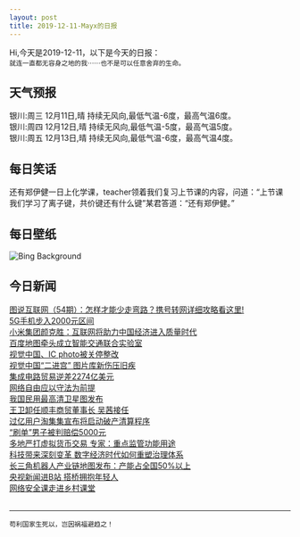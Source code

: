 ```yaml
---
layout: post
title: 2019-12-11-Mayx的日报
---
```


Hi,今天是2019-12-11，以下是今天的日报：<br><small>
就连一直都无容身之地的我⋯⋯也不是可以任意舍弃的生命。</small><!--more-->
## 天气预报
银川:周三 12月11日,晴 持续无风向,最低气温-6度，最高气温6度。<br>银川:周四 12月12日,晴 持续无风向,最低气温-5度，最高气温5度。<br>银川:周五 12月13日,晴 持续无风向,最低气温-6度，最高气温4度。
## 每日笑话
还有郑伊健一日上化学课，teacher领着我们复习上节课的内容，问道：“上节课我们学习了离子键，共价键还有什么键”某君答道：“还有郑伊健。”
## 每日壁纸
![Bing Background](https://cn.bing.com/th?id=OHR.GoldenHall_EN-US0236867066_1920x1080.jpg&rf=LaDigue_1920x1080.jpg&pid=hp "Golden Hall in Stockholm City Hall for today's Nobel Prize award ceremonies (© Mikhail Markovskiy/Shutterstock)")
## 今日新闻

[图说互联网（54期）：怎样才能少走弯路？携号转网详细攻略看这里!](http://it.people.com.cn/n1/2019/1211/c1009-31501449.html)   
[5G手机步入2000元区间](http://it.people.com.cn/n1/2019/1211/c1009-31500188.html)   
[小米集团颜克胜：互联网将助力中国经济进入质量时代](http://it.people.com.cn/n1/2019/1211/c1009-31500212.html)   
[百度地图牵头成立智能交通联合实验室](http://it.people.com.cn/n1/2019/1211/c1009-31500219.html)   
[视觉中国、IC photo被关停整改](http://it.people.com.cn/n1/2019/1211/c1009-31500235.html)   
[视觉中国“二进宫” 图片库新伤压旧疾](http://it.people.com.cn/n1/2019/1211/c1009-31500246.html)   
[集成电路贸易逆差2274亿美元](http://it.people.com.cn/n1/2019/1211/c1009-31500286.html)   
[网络自由应以守法为前提](http://it.people.com.cn/n1/2019/1211/c1009-31500294.html)   
[我国民用最高清卫星图发布](http://it.people.com.cn/n1/2019/1211/c1009-31500320.html)   
[王卫卸任顺丰商贸董事长 吴茜接任](http://it.people.com.cn/n1/2019/1211/c1009-31500403.html)   
[过亿用户淘集集宣布将启动破产清算程序](http://it.people.com.cn/n1/2019/1211/c1009-31500425.html)   
[“刷单”男子被判赔偿5000元](http://it.people.com.cn/n1/2019/1211/c1009-31500475.html)   
[多地严打虚拟货币交易 专家：重点监管功能用途](http://it.people.com.cn/n1/2019/1211/c1009-31500488.html)   
[科技带来深刻变革 数字经济时代如何重塑治理体系](http://it.people.com.cn/n1/2019/1211/c1009-31500447.html)   
[长三角机器人产业链地图发布：产能占全国50%以上](http://it.people.com.cn/n1/2019/1211/c1009-31500469.html)   
[央视新闻进B站 搭桥拥抱年轻人](http://it.people.com.cn/n1/2019/1211/c1009-31500315.html)   
[网络安全课走进乡村课堂](http://it.people.com.cn/n1/2019/1211/c1009-31500333.html)   
<br />

***

<small>苟利国家生死以，岂因祸福避趋之！</small>
